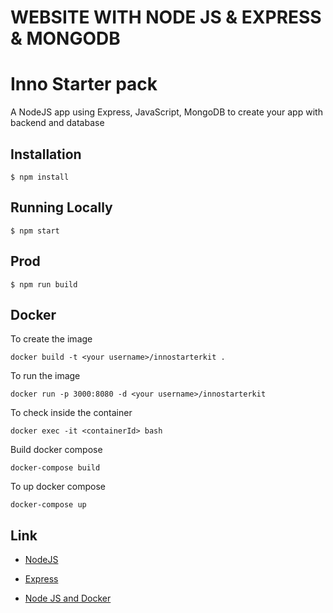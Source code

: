 # WEBSITE WITH NODE JS & EXPRESS & MONGODB

# Inno Starter pack

A NodeJS app using Express, JavaScript, MongoDB to create your app with backend and database


## Installation

```
$ npm install
```

## Running Locally

```
$ npm start
```

## Prod

```
$ npm run build
```


## Docker

To create the image
```
docker build -t <your username>/innostarterkit .
```

To run the image
```
docker run -p 3000:8080 -d <your username>/innostarterkit
```

To check inside the container
```
docker exec -it <containerId> bash
```

Build docker compose
```
docker-compose build
```

To up docker compose
```
docker-compose up
```



## Link

- [NodeJS](https://nodejs.org/en/docs/)

- [Express](https://expressjs.com/en/starter/installing.html)

- [Node JS and Docker](https://nodejs.org/en/docs/guides/nodejs-docker-webapp/)

